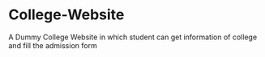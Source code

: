 # College-Website
A Dummy College Website in which student can get information of college and fill the admission form
